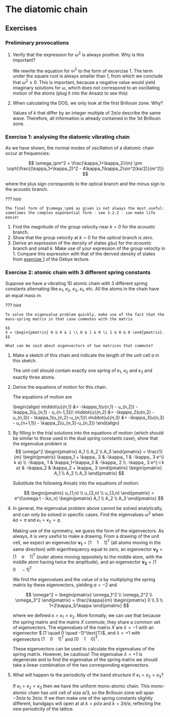 # The diatomic chain

## Exercises

### Preliminary provocations
  1. Verify that the expression for $\omega^2$ is always positive. Why is this important?

      We rewrite the equation for $\omega^2$ to the form of excercise 1. The term under the square root is always smaller than 1, from which we conclude that $\omega^2 \geq 0$. This is important, because a negative value would yield imaginary solutions for $\omega$, which does not correspond to an oscillating motion of the atoms (plug it into the Ansatz to see this)


  2. When calculating the DOS, we only look at the first Brillouin zone. Why?

      Values of $k$ that differ by an integer multiple of $2\pi/a$ describe the same wave. Therefore, all information is already contained in the 1st Brillouin zone.


### Exercise 1: analysing the diatomic vibrating chain
  As we have shown, the normal modes of oscillation of a diatomic chain occur at frequencies:

  $$
  \omega_\pm^2 = \frac{\kappa_1+\kappa_2}{m} \pm \sqrt{\frac{(\kappa_1+\kappa_2)^2 - 4\kappa_1\kappa_2\sin^2(ka/2)}{m^2}}
  $$

  where the plus sign corresponds to the optical branch and the minus sign to the acoustic branch.

??? hint

    The final form of $\omega_\pm$ as given is not always the most useful: sometimes the complex exponential form - see 3.2.2 - can make life easier

  1. Find the magnitude of the group velocity near $k=0$ for the _acoustic_ branch.
  2. Show that the group velocity at $k=0$ for the _optical_ branch is zero.
  3. Derive an expression of the density of states $g(ω)$ for the _acoustic_ branch and small $k$. Make use of your expression of the group velocity in 1. Compare this expression with that of the derived density of states from [exercise 1](1-intoduction/1-2-specificheatII/#exercise-1-debye-model-concepts) of the Debye lecture.

### Exercise 2: atomic chain with 3 different spring constants
Suppose we have a vibrating 1D atomic chain with 3 different spring constants alternating like $\kappa_ 1$, $\kappa_2$, $\kappa_3$, $\kappa_1$, etc. All the atoms in the chain have an equal mass $m$.

??? hint

    To solve the eigenvalue problem quickly, make use of the fact that the mass-spring matrix in that case commutes with the matrix

    $$
    X = \begin{pmatrix} 0 & 0 & 1 \\ 0 & 1 & 0 \\ 1 & 0 & 0 \end{pmatrix}.
    $$

    What can be said about eigenvectors of two matrices that commute?

1. Make a sketch of this chain and indicate the length of the unit cell $a$ in this sketch.

    The unit cell should contain exactly one spring of $\kappa_1$, $\kappa_2$ and $\kappa_3$ and exactly three atoms.

2. Derive the equations of motion for this chain.

    The equations of motion are

    \begin{align}
    m\ddot{u}_{n,1} &= -\kappa_1(u_{n,1} - u_{n,2}) - \kappa_3(u_{n,1} - u_{n-1,3})\\
    m\ddot{u}_{n,2} &= -\kappa_2(u_{n,2} - u_{n,3}) - \kappa_1(u_{n,2}-u_{n,1})\\
    m\ddot{u}_{n,3} &= -\kappa_3(u_{n,3} - u_{n+1,1}) - \kappa_2(u_{n,3}-u_{n,2})
    \end{align}

3. By filling in the trial solutions into the equations of motion (which should be similar to those used in the dual spring constants case), show that the eigenvalue problem is
   $$
   \omega^2 \begin{pmatrix} A_1 \\ A_2 \\ A_3 \end{pmatrix} = \frac{1}{m}
   \begin{pmatrix} \kappa_1 + \kappa_ 3 &  -\kappa_ 1 & -\kappa_ 3 e^{i k a} \\
   -\kappa_ 1 & \kappa_1+\kappa_2 & -\kappa_ 2 \\
   -\kappa_ 3 e^{-i k a} & -\kappa_2 & \kappa_2 + \kappa_ 3
   \end{pmatrix} \begin{pmatrix} A_1 \\ A_2 \\ A_3 \end{pmatrix}
   $$

   Substitute the following Ansatz into the equations of motion:

    $$
    \begin{pmatrix} u_{1,n} \\ u_{2,n} \\ u_{3,n} \end{pmatrix} = e^{i\omega t - ikx_n} \begin{pmatrix} A_1 \\ A_2 \\ A_3 \end{pmatrix}
    $$

4. In general, the eigenvalue problem above cannot be solved analytically, and can only be solved in specific cases. Find the eigenvalues $ω^2$ when $k a = \pi$ and $\kappa_1 = κ_2 = q$.


    Making use of the symmetry, we guess the form of the eigenvectors. As always, it is very useful to make a drawing. From a drawing of the unit cell, we expect an eigenvector $\mathbf{v_1} = [1 \quad 1 \quad 1]^\text{T}$ (all atoms moving in the same direction) with eigenfrequency equal to zero, an eigenvector $\mathbf{v_2} = [1 \quad a \quad 1]^\text{T}$ (outer atoms moving oppositely to the middle atom, with the middle atom having twice the amplitude), and an eigenvector $\mathbf{v_3} = [1 \quad 0 \quad -1]^\text{T}$

    We find the eigenvalues and the value of $a$ by multiplying the spring matrix by these eigenvectors, yielding $a=-2$ and

    $$
    \omega^2 = \begin{pmatrix} \omega_1^2 \\ \omega_2^2 \\ \omega_3^2 \end{pmatrix} = \frac{\kappa}{m} \begin{pmatrix} 0 \\ 3 \\ 1+2\kappa_3/\kappa \end{pmatrix}
    $$

    where we defined $\kappa = \kappa_1=\kappa_2$. More formally, we can use that because the spring matrix and the matrix $X$ commute, they share a common set of eigenvectors.
    The eigenvalues of the matrix $X$ are $\lambda = -1$ with an eigenvector $ [1 \quad 0 \quad -1]^\text{T}$, and  $\lambda = +1$ with eigenvectors $[ 1 \quad 0 \quad 1]^\text{T}$ and $[0 \quad 1 \quad 0 ]^\text{T}$.

    These eigenvectors can be used to calculate the eigenvalues of the spring matrix.
    However, be cautious!
    The eigenvalue $\lambda = +1$ is degenerate and to find the eigenvalue of the spring matrix we should take a linear combination of the two corresponding eigenvectors.


5. What will happen to the periodicity of the band structure if $\kappa_ 1 = \kappa_ 2 = \kappa_3$?

    If $\kappa_1 = \kappa_2 = \kappa_3$ then we have the uniform mono-atomic chain. This mono-atomic chain has unit cell of size $a/3$, so the Brillouin zone will span $-3\pi/a$ to $3\pi/a$. If we then make one of the spring constants slightly different, bandgaps will open at at $k=pi/a$ and $k=2\pi/a$, reflecting the new periodicity of the lattice.
